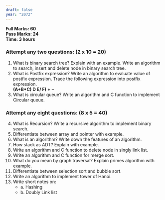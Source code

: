 ```yaml
---
draft: false
year: "2072"
---
```


**Full Marks: 60**\
**Pass Marks: 24**\
**Time: 3 hours**

### Attempt any two questions: (2 x 10 = 20)

1. What is binary search tree? Explain with an example. Write an algorithm to search, insert and delete node in binary search tree.
2. What is Postfix expression? Write an algorithm to evaluate value of postfix expression. Trace the following expression into postfix expression.\
   **(A+B\*C) D E/ F) + −**
3. What is circular queue? Write an algorithm and C function to implement Circular queue.

### Attempt any eight questions: (8 x 5 = 40)

4. What is Recursion? Write a recursive algorithm to implement binary search.
5. Differentiate between array and pointer with example.
6. What is an algorithm? Write down the features of an algorithm.
7. How stack as ADT? Explain with example.
8. Write an algorithm and C function to delete node in singly link list.
9. Write an algorithm and C function for merge sort.
10. What do you mean by graph traversal? Explain primes algorithm with example.
11. Differentiate between selection sort and bubble sort.
12. Write an algorithm to implement tower of Hanoi.
13. Write short notes on:
    - a. Hashing
    - b. Doubly Link list
